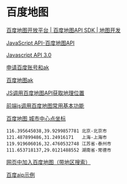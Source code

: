 百度地图
===

[百度地图开放平台 | 百度地图API SDK | 地图开发](http://lbsyun.baidu.com/)  

[JavaScript API-百度地图API](http://lbsyun.baidu.com/index.php?title=jspopular)  

[Javascript API 3.0](http://lbsyun.baidu.com/index.php?title=jspopular3.0)  

[申请百度账号和ak](http://lbsyun.baidu.com/apiconsole/key)  

[百度地图ak](http://lbsyun.baidu.com/apiconsole/key)


[JS调用百度地图API获取地理位置](https://www.cnblogs.com/sanhu/p/9002817.html)  

[前端js调用百度地图常用基本功能](https://www.jianshu.com/p/83e9acb5f971)  


[百度地图 城市中心点坐标](https://www.cnblogs.com/hhhz/p/7591852.html)  
~~~
116.395645038,39.9299857781	北京-北京市
121.487899486,31.24916171   上海-上海市
119.919606016,32.4760532748	江苏省-泰州市
111.653718137,29.0121488552	湖南省-常德市
~~~

[网页中加入百度地图（带地区搜索）](https://www.cnblogs.com/ljmin/archive/2012/07/27/2612413.html)  

[百度aip示例](http://api.map.baidu.com/lbsapi/creatmap/index.html)  




